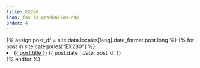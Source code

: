 ```yaml
---
title: EX280
icon: fas fa-graduation-cap
order: 4
---
```


<div id="page-category">
  {% assign post_df = site.data.locales[lang].date_format.post.long %}
  {% for post in site.categories["EX280"] %}
    <li class="d-flex justify-content-between pl-md-3 pr-md-3">
      <a href="{{ post.url | relative_url }}">{{ post.title }}</a>
      <span class="dash flex-grow-1"></span>
      <span class="text-muted small">{{ post.date | date: post_df }}</span>
    </li>
  {% endfor %}
</div>